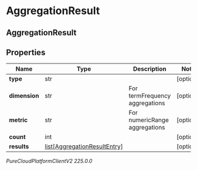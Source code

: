 # AggregationResult

## AggregationResult

## Properties

|Name | Type | Description | Notes|
|------------ | ------------- | ------------- | -------------|
| **type** | str |  | [optional] |
| **dimension** | str | For termFrequency aggregations | [optional] |
| **metric** | str | For numericRange aggregations | [optional] |
| **count** | int |  | [optional] |
| **results** | [list[AggregationResultEntry]](AggregationResultEntry) |  | [optional] |



_PureCloudPlatformClientV2 225.0.0_
